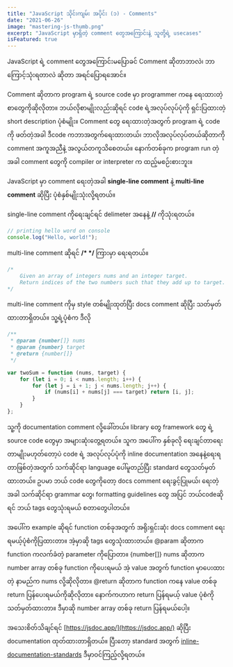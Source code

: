 ```yaml
---
title: "JavaScript သိုင်းကျမ်း အပိုင်း (၁) - Comments"
date: "2021-06-26"
image: "mastering-js-thumb.png"
excerpt: "JavaScript မှာရှိတဲ့ comment တွေအကြောင်းနဲ့ သူတို့ရဲ့ usecases"
isFeatured: true
---
```


JavaScript ရဲ့ comment တွေအကြောင်းမပြောခင် Comment ဆိုတာဘာလဲ၊ ဘာကြောင့်သုံးရတာလဲ ဆိုတာ အရင်ပြောရအောင်။

Comment ဆိုတာက program ရဲ့ source code မှာ programmer ကနေ ရေးထားတဲ့ စာတွေကိုဆိုလိုတာ။ ဘယ်လိုစာမျိုးလည်းဆိုရင် code ရဲ့အလုပ်လုပ်ပုံကို ရှင်းပြထားတဲ့ short description ပုံစံမျိုး။ Comment တွေ ရေးထားတဲ့အတွက် program ရဲ့ code ကို ဖတ်တဲ့အခါ ဒီcode ကဘာအတွက်ရေးထားတယ်၊ ဘာလိုအလုပ်လုပ်တယ်ဆိုတာကို comment အကူအညီနဲ့ အလွယ်တကူသိစေတယ်။
နောက်တစ်ခုက program run တဲ့အခါ comment တွေကို compiler or interpreter က ထည့်မစဉ်းစားဘူး။

JavaScript မှာ comment ရေးတဲ့အခါ **single-line comment** နဲ့ **multi-line comment** ဆိုပြီး ပုံစံနှစ်မျိုးသုံးလို့ရတယ်။

single-line comment ကိုရေးချင်ရင် delimeter အနေနဲ့ **//** ကိုသုံးရတယ်။

```js
// printing hello word on console
console.log("Hello, world!");
```

multi-line comment ဆိုရင် **/\* \*/** ကြားမှာ ရေးရတယ်။

```js
/*
    Given an array of integers nums and an integer target.
    Return indices of the two numbers such that they add up to target.
*/
```

multi-line comment ကိုမှ style တစ်မျိုးထုတ်ပြီး docs comment ဆိုပြီး သတ်မှတ်ထားတာရှိတယ်။ သူ့ရဲ့ပုံစံက ဒီလို

```js
/**
 * @param {number[]} nums
 * @param {number} target
 * @return {number[]}
 */

var twoSum = function (nums, target) {
    for (let i = 0; i < nums.length; i++) {
        for (let j = i + 1; j < nums.length; j++) {
            if (nums[i] + nums[j] === target) return [i, j];
        }
    }
};
```

သူ့ကို documentation comment လို့ခေါ်တယ်။ library တွေ framework တွေ ရဲ့ source code တွေမှာ အများဆုံးတွေ့ရတယ်။ သူက အပေါ်က နှစ်ခုလို ရေးချင်တာရေးတာမျိုးမဟုတ်တော့ပဲ code ရဲ့ အလုပ်လုပ်ပုံကို inline documentation အနေနဲ့ရေးရတာဖြစ်တဲ့အတွက် သက်ဆိုင်ရာ language ပေါ်မူတည်ပြီး standard တွေသတ်မှတ်ထားတယ်။ ဥပမာ ဘယ် code တွေကိုတော့ docs comment ရေးခွင့်ပြုမယ်၊ ရေးတဲ့အခါ သက်ဆိုင်ရာ grammar တွေ၊ formatting guidelines တွေ အပြင် ဘယ်codeဆိုရင် ဘယ် tags တွေသုံးရမယ် စတာတွေပါတယ်။

အပေါ်က example ဆိုရင် function တစ်ခုအတွက် အရိုးရှင်းဆုံး docs comment ရေးရမယ့်ပုံစံကိုပြထားတာ။ အဲ့မှာဆို tags တွေသုံးထားတယ်။ @param ဆိုတာက function ကလက်ခံတဲ့ parameter ကိုပြောတာ။ {number[]} nums ဆိုတာက number array တစ်ခု function ကိုပေးရမယ် အဲ့ value အတွက် function မှာပေးထားတဲ့ နာမည်က nums လို့ဆိုလိုတာ။ @return ဆိုတာက function ကနေ value တစ်ခု return ပြန်ပေးရမယ်ကိုဆိုလိုတာ။ နောက်ကဟာက return ပြန်ရမယ့် value ပုံစံကိုသတ်မှတ်ထားတာ။ ဒီမှာဆို number array တစ်ခု return ပြန်ရမယ်ပေါ့။

အသေးစိတ်သိချင်ရင် [https://jsdoc.app/](https://jsdoc.app/) ဆိုပြီး documentation ထုတ်ထားတာရှိတယ်။ ပြီးတော့ standard အတွက် [inline-documentation-standards](https://make.wordpress.org/core/handbook/best-practices/inline-documentation-standards/javascript/) ဒီမှာဝင်ကြည့်လို့ရတယ်။
